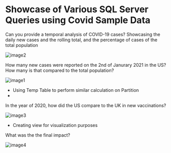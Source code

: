 # Showcase of Various SQL Server Queries using Covid Sample Data

Can you provide a temporal analysis of COVID-19 cases? Showcasing the daily new cases and the rolling total, and the percentage of cases of the total population



![image2](https://github.com/Applepancakes/SQL-Server-Queries-Covid-Sample-Data-/assets/158091426/103f230c-b804-4800-bd4e-1bbacd890729)



How many new cases were reported on the 2nd of Janurary 2021 in the US? How many is that compared to the total population?


![image1](https://github.com/Applepancakes/SQL-Server-Queries-Covid-Sample-Data-/assets/158091426/79d10c3e-0417-47f6-baab-5856392a34b8)



- Using Temp Table to perform similar calculation on Partition
- 
In the year of 2020, how did the US compare to the UK in new vaccinations?

![image3](https://github.com/Applepancakes/SQL-Server-Queries-Covid-Sample-Data-/assets/158091426/7c4c6f7a-ee88-4165-8a7d-9b6cf5950d0d)


- Creating view for visualization purposes

What was the the final impact?


![image4](https://github.com/Applepancakes/SQL-Server-Queries-Covid-Sample-Data-/assets/158091426/5dac7660-5c77-47f3-8a6d-99a0c87530a2)
